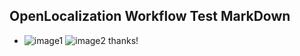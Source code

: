 ## OpenLocalization Workflow Test MarkDown
* ![image1](.\842cba03-cbfa-4c58-ae04-f5abafa4ff07.PNG)   ![image2](.\43df13a2-658e-46f2-9def-9a0028672159.png) 
thanks!